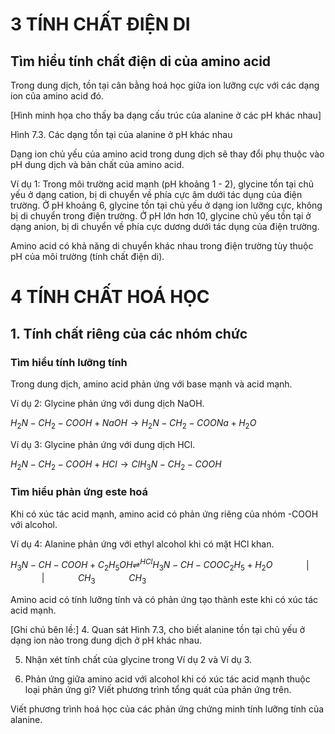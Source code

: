 # 3 TÍNH CHẤT ĐIỆN DI

## Tìm hiểu tính chất điện di của amino acid

Trong dung dịch, tồn tại cân bằng hoá học giữa ion lưỡng cực với các dạng ion của amino acid đó.

[Hình minh họa cho thấy ba dạng cấu trúc của alanine ở các pH khác nhau]

Hình 7.3. Các dạng tồn tại của alanine ở pH khác nhau

Dạng ion chủ yếu của amino acid trong dung dịch sẽ thay đổi phụ thuộc vào pH dung dịch và bản chất của amino acid.

Ví dụ 1: Trong môi trường acid mạnh (pH khoảng 1 - 2), glycine tồn tại chủ yếu ở dạng cation, bị di chuyển về phía cực âm dưới tác dụng của điện trường. Ở pH khoảng 6, glycine tồn tại chủ yếu ở dạng ion lưỡng cực, không bị di chuyển trong điện trường. Ở pH lớn hơn 10, glycine chủ yếu tồn tại ở dạng anion, bị di chuyển về phía cực dương dưới tác dụng của điện trường.

Amino acid có khả năng di chuyển khác nhau trong điện trường tùy thuộc pH của môi trường (tính chất điện di).

# 4 TÍNH CHẤT HOÁ HỌC

## 1. Tính chất riêng của các nhóm chức

### Tìm hiểu tính lưỡng tính

Trong dung dịch, amino acid phản ứng với base mạnh và acid mạnh.

Ví dụ 2: Glycine phản ứng với dung dịch NaOH.

$H_2N-CH_2-COOH + NaOH \rightarrow H_2N-CH_2-COONa + H_2O$

Ví dụ 3: Glycine phản ứng với dung dịch HCl.

$H_2N-CH_2-COOH + HCl \rightarrow ClH_3N-CH_2-COOH$

### Tìm hiểu phản ứng este hoá

Khi có xúc tác acid mạnh, amino acid có phản ứng riêng của nhóm -COOH với alcohol.

Ví dụ 4: Alanine phản ứng với ethyl alcohol khi có mặt HCl khan.

$H_3N-CH-COOH + C_2H_5OH \rightleftharpoons^{HCl} H_3N-CH-COOC_2H_5 + H_2O$
$\quad \quad \quad |$                                $\quad \quad \quad |$
$\quad \quad \quad CH_3$                          $\quad \quad \quad CH_3$

Amino acid có tính lưỡng tính và có phản ứng tạo thành este khi có xúc tác acid mạnh.

[Ghi chú bên lề:]
4. Quan sát Hình 7.3, cho biết alanine tồn tại chủ yếu ở dạng ion nào trong dung dịch ở pH khác nhau.

5. Nhận xét tính chất của glycine trong Ví dụ 2 và Ví dụ 3.

6. Phản ứng giữa amino acid với alcohol khi có xúc tác acid mạnh thuộc loại phản ứng gì? Viết phương trình tổng quát của phản ứng trên.

Viết phương trình hoá học của các phản ứng chứng minh tính lưỡng tính của alanine.
